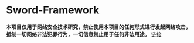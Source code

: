 # Sword-Framework

**本项目仅用于网络安全技术研究，禁止使用本项目的任何形式进行发起网络攻击，抵制一切网络非法犯罪行为，一切信息禁止用于任何非法用途。**
[链接](https://shaineli.github.io/Sword-Framework/)

